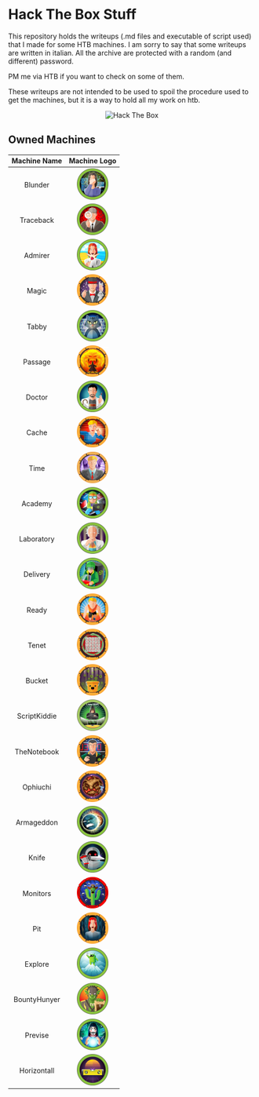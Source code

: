 # Hack The Box Stuff

This repository holds the writeups (.md files and executable of script used) that I made for some HTB machines. I am sorry to say that some writeups are written in italian. All the archive are protected with a random (and different) password. 

PM me via HTB if you want to check on some of them.

These writeups are not intended to be used to spoil the procedure used to get the machines, but it is a way to hold all my work on htb.


<p align="center">
	<img src="http://www.hackthebox.eu/badge/image/282797" alt="Hack The Box">
</p>


## Owned Machines

| Machine Name   |      Machine Logo      | 
|:----------------:|:-----------------------:|
|<p style="text-align: center;">Blunder</p>|![](https://github.com/x-Ultra/HackTheBox/blob/main/machineImages/blunder.webp)|
|<p style="text-align: center;">Traceback</p>|![](https://github.com/x-Ultra/HackTheBox/blob/main/machineImages/traceback.webp)|
|<p style="text-align: center;">Admirer</p>|![](https://github.com/x-Ultra/HackTheBox/blob/main/machineImages/admirer.webp)|
|<p style="text-align: center;">Magic</p>|![](https://github.com/x-Ultra/HackTheBox/blob/main/machineImages/magic.webp)|
|<p style="text-align: center;">Tabby</p>|![](https://github.com/x-Ultra/HackTheBox/blob/main/machineImages/tabby.webp)|
|<p style="text-align: center;">Passage</p>|![](https://github.com/x-Ultra/HackTheBox/blob/main/machineImages/passage.webp)|
|<p style="text-align: center;">Doctor</p>|![](https://github.com/x-Ultra/HackTheBox/blob/main/machineImages/doctor.webp)|
|<p style="text-align: center;">Cache</p>|![](https://github.com/x-Ultra/HackTheBox/blob/main/machineImages/cache.webp)|
|<p style="text-align: center;">Time</p>|![](https://github.com/x-Ultra/HackTheBox/blob/main/machineImages/time.webp)|
|<p style="text-align: center;">Academy</p>|![](https://github.com/x-Ultra/HackTheBox/blob/main/machineImages/academy.webp)|
|<p style="text-align: center;">Laboratory</p>|![](https://github.com/x-Ultra/HackTheBox/blob/main/machineImages/laboratory.webp)|
|<p style="text-align: center;">Delivery</p>|![](https://github.com/x-Ultra/HackTheBox/blob/main/machineImages/delivery.webp)|
|<p style="text-align: center;">Ready</p>|![](https://github.com/x-Ultra/HackTheBox/blob/main/machineImages/ready.webp)|
|<p style="text-align: center;">Tenet</p>|![](https://github.com/x-Ultra/HackTheBox/blob/main/machineImages/tenet.webp)|
|<p style="text-align: center;">Bucket</p>|![](https://github.com/x-Ultra/HackTheBox/blob/main/machineImages/bucket.webp)|
|<p style="text-align: center;">ScriptKiddie</p>|![](https://github.com/x-Ultra/HackTheBox/blob/main/machineImages/scriptkiddie.webp)|
|<p style="text-align: center;">TheNotebook</p>|![](https://github.com/x-Ultra/HackTheBox/blob/main/machineImages/thenotebook.webp)|
|<p style="text-align: center;">Ophiuchi</p>|![](https://github.com/x-Ultra/HackTheBox/blob/main/machineImages/ophiuchi.webp)|
|<p style="text-align: center;">Armageddon</p>|![](https://github.com/x-Ultra/HackTheBox/blob/main/machineImages/armageddon.webp)|
|<p style="text-align: center;">Knife</p>|![](https://github.com/x-Ultra/HackTheBox/blob/main/machineImages/knife.webp)|
|<p style="text-align: center;">Monitors</p>|![](https://github.com/x-Ultra/HackTheBox/blob/main/machineImages/monitors.webp)|
|<p style="text-align: center;">Pit</p>|![](https://github.com/x-Ultra/HackTheBox/blob/main/machineImages/pit.webp)|
|<p style="text-align: center;">Explore</p>|![](https://github.com/x-Ultra/HackTheBox/blob/main/machineImages/explore.webp)|
|<p style="text-align: center;">BountyHunyer</p>|![](https://github.com/x-Ultra/HackTheBox/blob/main/machineImages/bountyhunter.webp)|
|<p style="text-align: center;">Previse</p>|![](https://github.com/x-Ultra/HackTheBox/blob/main/machineImages/previse.webp)|
|<p style="text-align: center;">Horizontall</p>|![](https://github.com/x-Ultra/HackTheBox/blob/main/machineImages/horizontall.webp)|
